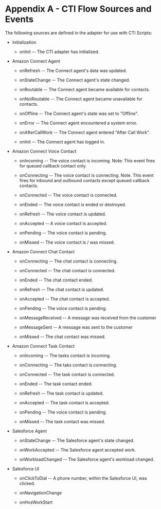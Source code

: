 <h1 class="toc">Appendix A - CTI Flow Sources and Events</h1>

The following sources are defined in the adapter for use with CTI
Scripts:

-   Initialization

    -   onInit -- The CTI adapter has initialized.

-   Amazon Connect Agent

    -   onRefresh -- The Connect agent's data was updated.

    -   onStateChange -- The Connect agent's state changed.

    -   onRoutable -- The Connect agent became available for contacts.

    -   onNotRoutable -- The Connect agent became unavailable for
        contacts.

    -   onOffline -- The Connect agent's state was set to "Offline".

    -   onError -- The Connect agent encountered a system error.

    -   onAfterCallWork -- The Connect agent entered "After Call Work".

    -   onInit -- The Connect agent has logged in.

-   Amazon Connect Voice Contact

    -   onIncoming -- The voice contact is incoming. Note: This event
        fires for queued callback contact only.

    -   onConnecting -- The voice contact is connecting. Note. This
        event fires for inbound and outbound contacts except queued
        callback contacts.

    -   onConnected -- The voice contact is connected.

    -   onEnded -- The voice contact is ended or destroyed.

    -   onRefresh -- The voice contact is updated.

    -   onAccepted -- A voice contact is accepted.

    -   onPending -- The voice contact is pending.

    -   onMissed -- The voice contact is / was missed.

-   Amazon Connect Chat Contact

    -   onConnecting -- The chat contact is connecting.

    -   onConnected -- The chat contact is connected.

    -   onEnded -- The chat contact ended.

    -   onRefresh -- The chat contact is updated.

    -   onAccepted -- The chat contact is accepted.

    -   onPending -- The voice contact is pending.

    -   onMessageReceived -- A message was received from the customer

    -   onMessageSent -- A message was sent to the customer

    -   onMissed -- The chat contact was missed.

-   Amazon Connect Task Contact

    -   onIncoming -- The tasks contact is incoming.
    
    -   onConnecting -- The taks contact is connecting.

    -   onConnected -- The task contact is connected.

    -   onEnded -- The task contact ended.

    -   onRefresh -- The task contact is updated.

    -   onAccepted -- The task contact is accepted.

    -   onPending -- The voice contact is pending.

    -   onMissed -- The task contact was missed.

-   Salesforce Agent

    -   onStateChange -- The Salesforce agent's state changed.

    -   onWorkAccepted -- The Salesforce agent accepted work.

    -   onWorkloadChanged -- The Salesforce agent's workload changed.

-   Salesforce UI

    -   onClickToDial -- A phone number, within the Salesforce UI, was
        clicked.

    -   onNavigationChange

    -   onHvsWorkStart
